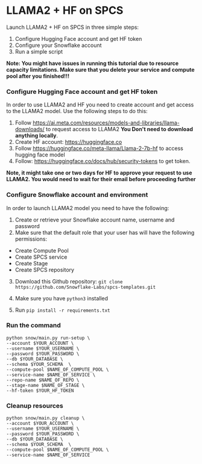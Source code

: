 # LLAMA2 + HF on SPCS

Launch LLAMA2 + HF on SPCS in three simple steps:

1. Configure Hugging Face account and get HF token
2. Configure your Snowflake account
3. Run a simple script

**Note: You might have issues in running this tutorial due to resource capacity limitations.
Make sure that you delete your service and compute pool after you finished!!!**

### Configure Hugging Face account and get HF token

In order to use LLAMA2 and HF you need to create account and get access to the LLAMA2 model. Use the following steps to
do this:

1. Follow https://ai.meta.com/resources/models-and-libraries/llama-downloads/ to request access to LLAMA2
   **You Don't need to download anything locally**.
2. Create HF account: https://huggingface.co
3. Follow https://huggingface.co/meta-llama/Llama-2-7b-hf to access hugging face model
4. Follow: https://huggingface.co/docs/hub/security-tokens to get token.

**Note, it might take one or two days for HF to approve your request to use LLAMA2.
You would need to wait for their email before proceeding further**

### Configure Snowflake account and environment

In order to launch LLAMA2 model you need to have the following:

1. Create or retrieve your Snowflake account name, username and password
2. Make sure that the default role that your user has will have the following permissions:

* Create Compute Pool
* Create SPCS service
* Create Stage
* Create SPCS repository


3. Download this Github repository: `git clone https://github.com/Snowflake-Labs/spcs-templates.git`

4. Make sure you have `python3` installed
5. Run `pip install -r requirements.txt`

### Run the command

```
python snow/main.py run-setup \ 
--account $YOUR_ACCOUNT \ 
--username $YOUR_USERNAME \ 
--password $YOUR_PASSWORD \ 
--db $YOUR_DATABASE \ 
--schema $YOUR_SCHEMA  \ 
--compute-pool $NAME_OF_COMPUTE_POOL \ 
--service-name $NAME_OF_SERVICE \ 
--repo-name $NAME_OF_REPO \ 
--stage-name $NAME_OF_STAGE \ 
--hf-token $YOUR_HF_TOKEN 
```

### Cleanup resources

```
python snow/main.py cleanup \ 
--account $YOUR_ACCOUNT \ 
--username $YOUR_USERNAME \ 
--password $YOUR_PASSWORD \ 
--db $YOUR_DATABASE \ 
--schema $YOUR_SCHEMA  \ 
--compute-pool $NAME_OF_COMPUTE_POOL \ 
--service-name $NAME_OF_SERVICE
```
